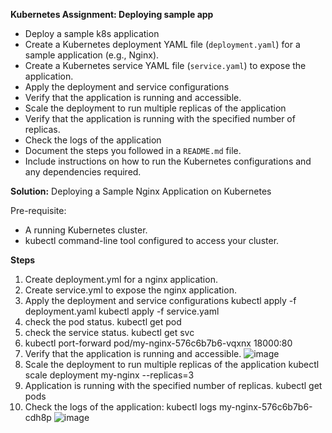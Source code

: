 **Kubernetes Assignment: Deploying sample app**
- Deploy a sample k8s application
- Create a Kubernetes deployment YAML file (`deployment.yaml`) for a sample application (e.g., Nginx).
- Create a Kubernetes service YAML file (`service.yaml`) to expose the application.
- Apply the deployment and service configurations
- Verify that the application is running and accessible.
- Scale the deployment to run multiple replicas of the application
- Verify that the application is running with the specified number of replicas.
- Check the logs of the application
- Document the steps you followed in a `README.md` file.
- Include instructions on how to run the Kubernetes configurations and any dependencies required.

**Solution:**
Deploying a Sample Nginx Application on Kubernetes

Pre-requisite:
- A running Kubernetes cluster.
- kubectl command-line tool configured to access your cluster.

**Steps**

1. Create deployment.yml for a nginx application.
2. Create service.yml to expose the nginx application.
3. Apply the deployment and service configurations
    kubectl apply -f deployment.yaml
    kubectl apply -f service.yaml
4. check the pod status.
     kubectl get pod
5.  check the service status.
    kubectl get svc
6. kubectl port-forward pod/my-nginx-576c6b7b6-vqxnx 18000:80
7. Verify that the application is running and accessible.
![image](https://github.com/user-attachments/assets/61b0f859-f467-4dcb-bcc3-806cb5292a31)
8.  Scale the deployment to run multiple replicas of the application 
     kubectl scale deployment my-nginx --replicas=3
9. Application is running with the specified number of replicas.
     kubectl get pods
10. Check the logs of the application:
   kubectl logs my-nginx-576c6b7b6-cdh8p
![image](https://github.com/user-attachments/assets/041c38b9-a646-4276-bde3-5bc0ba5cf316)


